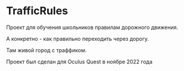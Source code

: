 # TrafficRules
Проект для обучения школьников правилам дорожного движения.

А конкретно - как правильно переходить через дорогу.

Там живой город с траффиком.

Проект был сделан для Oculus Quest в ноябре 2022 года
